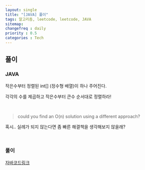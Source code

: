 ```yaml
---
layout: single
title: "[JAVA] 풀이"
tags: 알고리즘, leetcode, leetcode, JAVA
sitemap:
changefreq : daily
priority : 0.5
categories : Tech
---
```

##  풀이
### JAVA

>

작은수부터 정렬된 int[] (정수형 배열)이 하나 주어진다.

각각의 수를 제곱하고 작은수부터 큰수 순서대로 정렬하라!

<br>

>could you find an O(n) solution using a different approach?

혹시.. 실례가 되지 않는다면 좀 빠른 해결책을 생각해보지 않을래?

<br>

### 풀이
[자바코드링크]("")

```java



```






<br>

<br>

<br>

<br>

















